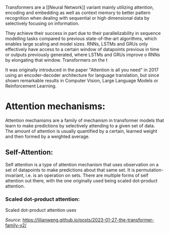 Transformers are a [[Neural Network]] variant mainly utilizing attention, encoding and embedding as well as context memory to better pattern recognition when dealing with sequential or high dimensional data by selectively focusing on information. 

They achieve their success in part due to their parallelizability in sequence modelling tasks compared to previous state-of-the-art algorithms, which enables large scaling and model sizes.
RNNs, LSTMs and GRUs only effectively have access to a certain window of datapoints previous in time or outputs previously generated, where LSTMs and GRUs improve o RNNs by elongating that window.
Transformers on the t

It was originally introduced in the paper "Attention is all you need" in 2017 using an encoder-decoder architecture for language translation, but since shown remarkable results in Computer Vision, Large Language Models or Reinforcement Learning.
# Attention mechanisms:
Attention mechanisms are a family of mechanism in transformer models that learn to make predictions by selectively attending to a given set of data. The amount of attention is usually quantified by a certain, learned weight and then formed by a weighted average.

## Self-Attention:
Self attention is a type of attention mechanism that uses observation on a set of datapoints to make predictions about that same set. It is permutation-invariant, i.e. is an operation on sets.
There are multiple forms of self attention out there, with the one originally used being scaled dot-product attention.

### Scaled dot-product attention:
Scaled dot-product attention uses 



*Source:* https://lilianweng.github.io/posts/2023-01-27-the-transformer-family-v2/